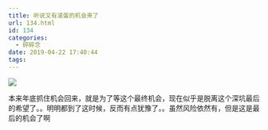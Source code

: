 ```yaml
---
title: 听说又有滚蛋的机会来了
url: 134.html
id: 134
categories:
  - 碎碎念
date: 2019-04-22 17:40:44
tags:
---
```


![](/img/post/IMG_0370.png)

本来年底抓住机会回来，就是为了等这个最终机会，现在似乎是脱离这个深坑最后的希望了。。明明都到了这时候，反而有点犹豫了。。虽然风险依然有，但是这是最后的机会了啊
